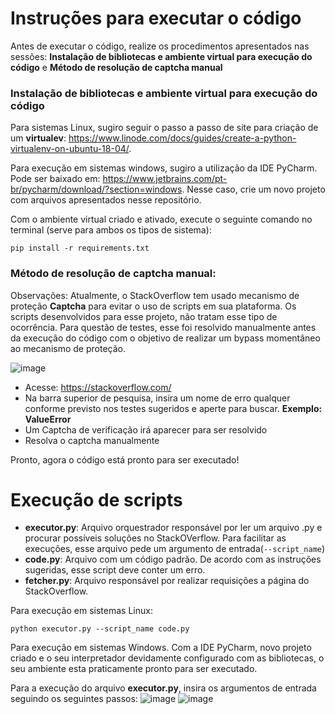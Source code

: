 # Instruções para executar o código

Antes de executar o código, realize os procedimentos apresentados nas sessões: **Instalação de bibliotecas e ambiente virtual para execução do código** e **Método de resolução de captcha manual**

### Instalação de bibliotecas e ambiente virtual para execução do código
Para sistemas Linux, sugiro seguir o passo a passo de site para criação de um **virtualev**: https://www.linode.com/docs/guides/create-a-python-virtualenv-on-ubuntu-18-04/.

Para execução em sistemas windows, sugiro a utilização da IDE PyCharm. Pode ser baixado em: https://www.jetbrains.com/pt-br/pycharm/download/?section=windows. Nesse caso, crie um novo projeto com arquivos apresentados nesse repositório.

Com o ambiente virtual criado e ativado, execute o seguinte comando no terminal (serve para ambos os tipos de sistema):

```console
pip install -r requirements.txt
```
### Método de resolução de captcha manual:
Observações: Atualmente, o StackOverflow tem usado mecanismo de proteção **Captcha** para evitar o uso de scripts em sua plataforma. Os scripts desenvolvidos para esse projeto, não tratam esse tipo de ocorrência. Para questão de testes, esse foi resolvido manualmente antes da execução do código com o objetivo de realizar um bypass momentâneo ao mecanismo de proteção.

![image](https://github.com/vininaka/stackoverflow_request/assets/66442324/b6985caf-a5f0-4b53-88fe-71142e6f336a)

* Acesse: https://stackoverflow.com/
* Na barra superior de pesquisa, insira um nome de erro qualquer conforme previsto nos testes sugeridos e aperte para buscar. **Exemplo: ValueError**
* Um Captcha de verificação irá aparecer para ser resolvido
* Resolva o captcha manualmente

 Pronto, agora o código está pronto para ser executado!

# Execução de scripts
* **executor.py**: Arquivo orquestrador responsável por ler um arquivo .py e procurar possíveis soluções no StackOVerflow. Para facilitar as execuções, esse arquivo pede um argumento de entrada(```--script_name```)
* **code.py**: Arquivo com um código padrão. De acordo com as instruções sugeridas, esse script deve conter um erro.
* **fetcher.py**: Arquivo responsável por realizar requisições a página do StackOverflow.

Para execução em sistemas Linux:
```console
python executor.py --script_name code.py
```
Para execução em sistemas Windows. Com a IDE PyCharm, novo projeto criado e o seu interpretador devidamente configurado com as bibliotecas, o seu ambiente esta praticamente pronto para ser executado.

Para a execução do arquivo **executor.py**, insira os argumentos de entrada seguindo os seguintes passos:
![image](https://github.com/vininaka/stackoverflow_request/assets/66442324/270ecf89-ec92-403b-8a9a-9a1086d1b729)
![image](https://github.com/vininaka/stackoverflow_request/assets/66442324/e4511f85-2137-4671-9e8c-a96932de7281)
